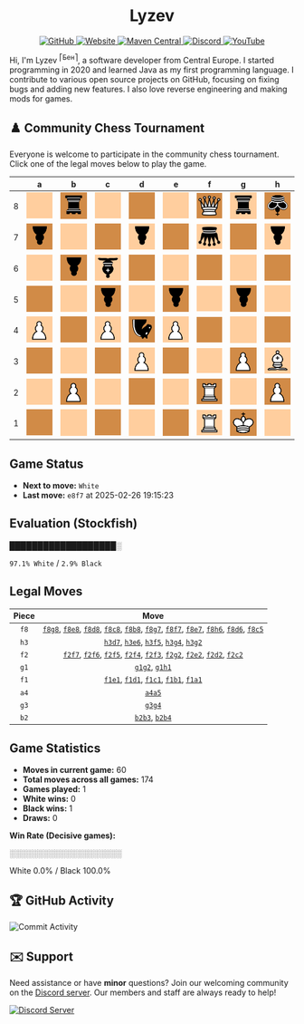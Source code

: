 <div align="center">
    <h1>Lyzev</h1>
    <a href="https://github.com/Lyzev">
        <img src="https://wsrv.nl/?url=https://cdn.jsdelivr.net/npm/@intergrav/devins-badges@3.2.0/assets/cozy-minimal/available/github_vector.svg&w=64&h=64" alt="GitHub">
    </a>
    <a href="https://lyzev.dev">
        <img src="https://wsrv.nl/?url=https://cdn.jsdelivr.net/npm/@intergrav/devins-badges@3.2.0/assets/cozy-minimal/documentation/website_vector.svg&w=64&h=64" alt="Website">
    </a>
    <a href="https://central.sonatype.com/namespace/dev.lyzev.api">
        <img src="https://wsrv.nl/?url=https://cdn.jsdelivr.net/npm/@intergrav/devins-badges@3.2.0/assets/cozy-minimal/available/maven-central_vector.svg&w=64&h=64" alt="Maven Central">
    </a>
    <a href="https://lyzev.dev/discord">
        <img src="https://wsrv.nl/?url=https://cdn.jsdelivr.net/npm/@intergrav/devins-badges@3/assets/cozy-minimal/social/discord-plural_vector.svg&w=64&h=64" alt="Discord">
    </a>
    <a href="https://www.youtube.com/@lyzev">
        <img src="https://wsrv.nl/?url=https://cdn.jsdelivr.net/npm/@intergrav/devins-badges@3.2.0/assets/cozy-minimal/social/youtube-singular_vector.svg&w=64&h=64" alt="YouTube">
    </a>
</div>

[//]: # (23, 08 Mon 2021, 20:00:00)

Hi, I'm Lyzev <sup>⎡Бен⎤</sup>, a software developer from Central Europe. I started programming in 2020 and learned Java as my first programming language. I contribute to various open source projects on GitHub, focusing on fixing bugs and adding new features. I also love reverse engineering and making mods for games.

## :chess_pawn: Community Chess Tournament

Everyone is welcome to participate in the community chess tournament.
Click one of the legal moves below to play the game.

|   | a | b | c | d | e | f | g | h |
|---|---|---|---|---|---|---|---|---|
| 8 | ![Square](chess/assets/img/light/square.svg) | [![r](chess/assets/img/dark/black/down/tower.svg)](https://github.com/Lyzev/Lyzev/issues/new?title=chess%7Cf8b8&body=Click+%27Create%27+to+submit+this+move.) | [![Square](chess/assets/img/light/square.svg)](https://github.com/Lyzev/Lyzev/issues/new?title=chess%7Cf8c8&body=Click+%27Create%27+to+submit+this+move.) | [![Square](chess/assets/img/dark/square.svg)](https://github.com/Lyzev/Lyzev/issues/new?title=chess%7Cf8d8&body=Click+%27Create%27+to+submit+this+move.) | [![Square](chess/assets/img/light/square.svg)](https://github.com/Lyzev/Lyzev/issues/new?title=chess%7Cf8e8&body=Click+%27Create%27+to+submit+this+move.) | ![Q](chess/assets/img/dark/white/up/queen.svg) | [![r](chess/assets/img/light/black/down/tower.svg)](https://github.com/Lyzev/Lyzev/issues/new?title=chess%7Cf8g8&body=Click+%27Create%27+to+submit+this+move.) | ![k](chess/assets/img/dark/black/down/king.svg) |
| 7 | ![p](chess/assets/img/dark/black/down/pawn.svg) | ![Square](chess/assets/img/light/square.svg) | ![Square](chess/assets/img/dark/square.svg) | [![p](chess/assets/img/light/black/down/pawn.svg)](https://github.com/Lyzev/Lyzev/issues/new?title=chess%7Ch3d7&body=Click+%27Create%27+to+submit+this+move.) | [![Square](chess/assets/img/dark/square.svg)](https://github.com/Lyzev/Lyzev/issues/new?title=chess%7Cf8e7&body=Click+%27Create%27+to+submit+this+move.) | ![q](chess/assets/img/light/black/down/queen.svg) | [![Square](chess/assets/img/dark/square.svg)](https://github.com/Lyzev/Lyzev/issues/new?title=chess%7Cf8g7&body=Click+%27Create%27+to+submit+this+move.) | ![p](chess/assets/img/light/black/down/pawn.svg) |
| 6 | ![Square](chess/assets/img/light/square.svg) | ![p](chess/assets/img/dark/black/down/pawn.svg) | ![b](chess/assets/img/light/black/down/bishop.svg) | [![Square](chess/assets/img/dark/square.svg)](https://github.com/Lyzev/Lyzev/issues/new?title=chess%7Cf8d6&body=Click+%27Create%27+to+submit+this+move.) | [![Square](chess/assets/img/light/square.svg)](https://github.com/Lyzev/Lyzev/issues/new?title=chess%7Ch3e6&body=Click+%27Create%27+to+submit+this+move.) | [![Square](chess/assets/img/dark/square.svg)](https://github.com/Lyzev/Lyzev/issues/new?title=chess%7Cf2f6&body=Click+%27Create%27+to+submit+this+move.) | ![Square](chess/assets/img/light/square.svg) | [![Square](chess/assets/img/dark/square.svg)](https://github.com/Lyzev/Lyzev/issues/new?title=chess%7Cf8h6&body=Click+%27Create%27+to+submit+this+move.) |
| 5 | [![Square](chess/assets/img/dark/square.svg)](https://github.com/Lyzev/Lyzev/issues/new?title=chess%7Ca4a5&body=Click+%27Create%27+to+submit+this+move.) | ![Square](chess/assets/img/light/square.svg) | [![p](chess/assets/img/dark/black/down/pawn.svg)](https://github.com/Lyzev/Lyzev/issues/new?title=chess%7Cf8c5&body=Click+%27Create%27+to+submit+this+move.) | ![Square](chess/assets/img/light/square.svg) | ![p](chess/assets/img/dark/black/down/pawn.svg) | ![Square](chess/assets/img/light/square.svg) | ![p](chess/assets/img/dark/black/down/pawn.svg) | ![Square](chess/assets/img/light/square.svg) |
| 4 | ![P](chess/assets/img/light/white/up/pawn.svg) | [![Square](chess/assets/img/dark/square.svg)](https://github.com/Lyzev/Lyzev/issues/new?title=chess%7Cb2b4&body=Click+%27Create%27+to+submit+this+move.) | ![P](chess/assets/img/light/white/up/pawn.svg) | ![n](chess/assets/img/dark/black/down/horse.svg) | ![P](chess/assets/img/light/white/up/pawn.svg) | [![Square](chess/assets/img/dark/square.svg)](https://github.com/Lyzev/Lyzev/issues/new?title=chess%7Cf2f4&body=Click+%27Create%27+to+submit+this+move.) | ![Square](chess/assets/img/light/square.svg) | ![Square](chess/assets/img/dark/square.svg) |
| 3 | ![Square](chess/assets/img/dark/square.svg) | [![Square](chess/assets/img/light/square.svg)](https://github.com/Lyzev/Lyzev/issues/new?title=chess%7Cb2b3&body=Click+%27Create%27+to+submit+this+move.) | ![Square](chess/assets/img/dark/square.svg) | ![P](chess/assets/img/light/white/up/pawn.svg) | ![Square](chess/assets/img/dark/square.svg) | [![Square](chess/assets/img/light/square.svg)](https://github.com/Lyzev/Lyzev/issues/new?title=chess%7Cf2f3&body=Click+%27Create%27+to+submit+this+move.) | ![P](chess/assets/img/dark/white/up/pawn.svg) | ![B](chess/assets/img/light/white/up/bishop.svg) |
| 2 | ![Square](chess/assets/img/light/square.svg) | ![P](chess/assets/img/dark/white/up/pawn.svg) | [![Square](chess/assets/img/light/square.svg)](https://github.com/Lyzev/Lyzev/issues/new?title=chess%7Cf2c2&body=Click+%27Create%27+to+submit+this+move.) | [![Square](chess/assets/img/dark/square.svg)](https://github.com/Lyzev/Lyzev/issues/new?title=chess%7Cf2d2&body=Click+%27Create%27+to+submit+this+move.) | [![Square](chess/assets/img/light/square.svg)](https://github.com/Lyzev/Lyzev/issues/new?title=chess%7Cf2e2&body=Click+%27Create%27+to+submit+this+move.) | ![R](chess/assets/img/dark/white/up/tower.svg) | ![Square](chess/assets/img/light/square.svg) | ![P](chess/assets/img/dark/white/up/pawn.svg) |
| 1 | [![Square](chess/assets/img/dark/square.svg)](https://github.com/Lyzev/Lyzev/issues/new?title=chess%7Cf1a1&body=Click+%27Create%27+to+submit+this+move.) | [![Square](chess/assets/img/light/square.svg)](https://github.com/Lyzev/Lyzev/issues/new?title=chess%7Cf1b1&body=Click+%27Create%27+to+submit+this+move.) | [![Square](chess/assets/img/dark/square.svg)](https://github.com/Lyzev/Lyzev/issues/new?title=chess%7Cf1c1&body=Click+%27Create%27+to+submit+this+move.) | [![Square](chess/assets/img/light/square.svg)](https://github.com/Lyzev/Lyzev/issues/new?title=chess%7Cf1d1&body=Click+%27Create%27+to+submit+this+move.) | [![Square](chess/assets/img/dark/square.svg)](https://github.com/Lyzev/Lyzev/issues/new?title=chess%7Cf1e1&body=Click+%27Create%27+to+submit+this+move.) | ![R](chess/assets/img/light/white/up/tower.svg) | ![K](chess/assets/img/dark/white/up/king.svg) | [![Square](chess/assets/img/light/square.svg)](https://github.com/Lyzev/Lyzev/issues/new?title=chess%7Cg1h1&body=Click+%27Create%27+to+submit+this+move.) |

## Game Status

- **Next to move:** `White`
- **Last move:** `e8f7` at 2025-02-26 19:15:23

## Evaluation (Stockfish)

███████████████████░

`97.1% White` / `2.9% Black`

## Legal Moves

| **Piece** | **Move** |
|:---------:|:--------:|
| `f8` | [`f8g8`](https://github.com/Lyzev/Lyzev/issues/new?title=chess%7Cf8g8&body=Click+%27Create%27+to+submit+this+move.), [`f8e8`](https://github.com/Lyzev/Lyzev/issues/new?title=chess%7Cf8e8&body=Click+%27Create%27+to+submit+this+move.), [`f8d8`](https://github.com/Lyzev/Lyzev/issues/new?title=chess%7Cf8d8&body=Click+%27Create%27+to+submit+this+move.), [`f8c8`](https://github.com/Lyzev/Lyzev/issues/new?title=chess%7Cf8c8&body=Click+%27Create%27+to+submit+this+move.), [`f8b8`](https://github.com/Lyzev/Lyzev/issues/new?title=chess%7Cf8b8&body=Click+%27Create%27+to+submit+this+move.), [`f8g7`](https://github.com/Lyzev/Lyzev/issues/new?title=chess%7Cf8g7&body=Click+%27Create%27+to+submit+this+move.), [`f8f7`](https://github.com/Lyzev/Lyzev/issues/new?title=chess%7Cf8f7&body=Click+%27Create%27+to+submit+this+move.), [`f8e7`](https://github.com/Lyzev/Lyzev/issues/new?title=chess%7Cf8e7&body=Click+%27Create%27+to+submit+this+move.), [`f8h6`](https://github.com/Lyzev/Lyzev/issues/new?title=chess%7Cf8h6&body=Click+%27Create%27+to+submit+this+move.), [`f8d6`](https://github.com/Lyzev/Lyzev/issues/new?title=chess%7Cf8d6&body=Click+%27Create%27+to+submit+this+move.), [`f8c5`](https://github.com/Lyzev/Lyzev/issues/new?title=chess%7Cf8c5&body=Click+%27Create%27+to+submit+this+move.) |
| `h3` | [`h3d7`](https://github.com/Lyzev/Lyzev/issues/new?title=chess%7Ch3d7&body=Click+%27Create%27+to+submit+this+move.), [`h3e6`](https://github.com/Lyzev/Lyzev/issues/new?title=chess%7Ch3e6&body=Click+%27Create%27+to+submit+this+move.), [`h3f5`](https://github.com/Lyzev/Lyzev/issues/new?title=chess%7Ch3f5&body=Click+%27Create%27+to+submit+this+move.), [`h3g4`](https://github.com/Lyzev/Lyzev/issues/new?title=chess%7Ch3g4&body=Click+%27Create%27+to+submit+this+move.), [`h3g2`](https://github.com/Lyzev/Lyzev/issues/new?title=chess%7Ch3g2&body=Click+%27Create%27+to+submit+this+move.) |
| `f2` | [`f2f7`](https://github.com/Lyzev/Lyzev/issues/new?title=chess%7Cf2f7&body=Click+%27Create%27+to+submit+this+move.), [`f2f6`](https://github.com/Lyzev/Lyzev/issues/new?title=chess%7Cf2f6&body=Click+%27Create%27+to+submit+this+move.), [`f2f5`](https://github.com/Lyzev/Lyzev/issues/new?title=chess%7Cf2f5&body=Click+%27Create%27+to+submit+this+move.), [`f2f4`](https://github.com/Lyzev/Lyzev/issues/new?title=chess%7Cf2f4&body=Click+%27Create%27+to+submit+this+move.), [`f2f3`](https://github.com/Lyzev/Lyzev/issues/new?title=chess%7Cf2f3&body=Click+%27Create%27+to+submit+this+move.), [`f2g2`](https://github.com/Lyzev/Lyzev/issues/new?title=chess%7Cf2g2&body=Click+%27Create%27+to+submit+this+move.), [`f2e2`](https://github.com/Lyzev/Lyzev/issues/new?title=chess%7Cf2e2&body=Click+%27Create%27+to+submit+this+move.), [`f2d2`](https://github.com/Lyzev/Lyzev/issues/new?title=chess%7Cf2d2&body=Click+%27Create%27+to+submit+this+move.), [`f2c2`](https://github.com/Lyzev/Lyzev/issues/new?title=chess%7Cf2c2&body=Click+%27Create%27+to+submit+this+move.) |
| `g1` | [`g1g2`](https://github.com/Lyzev/Lyzev/issues/new?title=chess%7Cg1g2&body=Click+%27Create%27+to+submit+this+move.), [`g1h1`](https://github.com/Lyzev/Lyzev/issues/new?title=chess%7Cg1h1&body=Click+%27Create%27+to+submit+this+move.) |
| `f1` | [`f1e1`](https://github.com/Lyzev/Lyzev/issues/new?title=chess%7Cf1e1&body=Click+%27Create%27+to+submit+this+move.), [`f1d1`](https://github.com/Lyzev/Lyzev/issues/new?title=chess%7Cf1d1&body=Click+%27Create%27+to+submit+this+move.), [`f1c1`](https://github.com/Lyzev/Lyzev/issues/new?title=chess%7Cf1c1&body=Click+%27Create%27+to+submit+this+move.), [`f1b1`](https://github.com/Lyzev/Lyzev/issues/new?title=chess%7Cf1b1&body=Click+%27Create%27+to+submit+this+move.), [`f1a1`](https://github.com/Lyzev/Lyzev/issues/new?title=chess%7Cf1a1&body=Click+%27Create%27+to+submit+this+move.) |
| `a4` | [`a4a5`](https://github.com/Lyzev/Lyzev/issues/new?title=chess%7Ca4a5&body=Click+%27Create%27+to+submit+this+move.) |
| `g3` | [`g3g4`](https://github.com/Lyzev/Lyzev/issues/new?title=chess%7Cg3g4&body=Click+%27Create%27+to+submit+this+move.) |
| `b2` | [`b2b3`](https://github.com/Lyzev/Lyzev/issues/new?title=chess%7Cb2b3&body=Click+%27Create%27+to+submit+this+move.), [`b2b4`](https://github.com/Lyzev/Lyzev/issues/new?title=chess%7Cb2b4&body=Click+%27Create%27+to+submit+this+move.) |

## Game Statistics

- **Moves in current game:** 60
- **Total moves across all games:** 174
- **Games played:** 1
- **White wins:** 0
- **Black wins:** 1
- **Draws:** 0

**Win Rate (Decisive games):**

░░░░░░░░░░░░░░░░░░░░

White 0.0% / Black 100.0%


## :trophy: GitHub Activity

![Commit Activity](https://lyzev.dev/assets/img/Lyzev.svg)

## :envelope: Support

Need assistance or have **minor** questions? Join our welcoming community on
the [Discord server](https://lyzev.dev/discord). Our members and staff are always ready to help!

[![Discord Server](https://cdn.jsdelivr.net/npm/@intergrav/devins-badges@3/assets/cozy/social/discord-plural_vector.svg)](https://lyzev.dev/discord)
